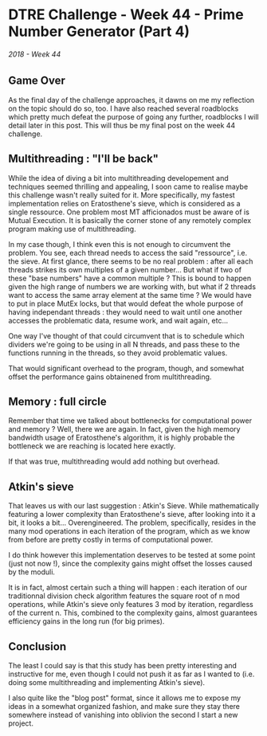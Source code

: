 # DTRE Challenge - Week 44 - Prime Number Generator (Part 4)
###### 2018 - Week 44

## Game Over
As the final day of the challenge approaches, it dawns on me my reflection on the topic should do so, too. 
I have also reached several roadblocks which pretty much defeat the purpose of going any further, roadblocks I will detail later in this post.
This will thus be my final post on the week 44 challenge. 

## Multithreading : "I'll be back"

While the idea of diving a bit into multithreading developement and techniques seemed thrilling and appealing, I soon came to realise maybe this challenge wasn't really suited for it. 
More specifically, my fastest implementation relies on Eratosthene's sieve, which is considered as a single ressource. 
One problem most MT afficionados must be aware of is Mutual Execution. It is basically the corner stone of any remotely complex program making use of multithreading. 

In my case though, I think even this is not enough to circumvent the problem. You see, each thread needs to access the said "ressource", i.e. the sieve. At first glance, there seems to be no real problem : after all each threads strikes its own multiples of a given number... But what if two of these "base numbers" have a common multiple ? This is bound to happen given the high range of numbers we are working with, but what if 2 threads want to access the same array element at the same time ? We would have to put in place MutEx locks, but that would defeat the whole purpose of having independant threads : they would need to wait until one another accesses the problematic data, resume work, and wait again, etc...

One way I've thought of that could circumvent that is to schedule which dividers we're going to be using in all N threads, and pass these to the functions running in the threads, so they avoid problematic values.

That would significant overhead to the program, though, and somewhat offset the performance gains obtainened from multithreading. 

## Memory : full circle 

Remember that time we talked about bottlenecks for computational power and memory ? Well, there we are again. 
In fact, given the high memory bandwidth usage of Eratosthene's algorithm, it is highly probable the bottleneck we are reaching is located here exactly. 

If that was true, multithreading would add nothing but overhead. 

## Atkin's sieve

That leaves us with our last suggestion : Atkin's Sieve. While mathematically featuring a lower complexity than Eratosthene's sieve, after looking into it a bit, it looks a bit... Overengineered. The problem, specifically, resides in the many mod operations in each iteration of the program, which as we know from before are pretty costly in terms of computational power. 

I do think however this implementation deserves to be tested at some point (just not now !), since the complexity gains might offset the losses caused by the moduli. 

It is in fact, almost certain such a thing will happen : each iteration of our traditionnal division check algorithm features the square root of n mod operations, while Atkin's sieve only features 3 mod by iteration, regardless of the current n. This, combined to the complexity gains, almost guarantees efficiency gains in the long run (for big primes). 

## Conclusion

The least I could say is that this study has been pretty interesting and instructive for me, even though I could not push it as far as I wanted to (i.e. doing some multithreading and implementing Atkin's sieve). 

I also quite like the "blog post" format, since it allows me to expose my ideas in a somewhat organized fashion, and make sure they stay there somewhere instead of vanishing into oblivion the second I start a new project. 
